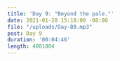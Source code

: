 ```yaml
---
title: 'Day 9: "Beyond the pale."'
date: 2021-01-28 15:18:00 -08:00
file: "/uploads/Day-B9.mp3"
post: Day 9
duration: '00:04:46'
length: 4001804
---
```


